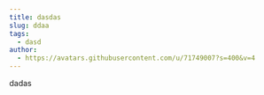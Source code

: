 ```yaml
---
title: dasdas
slug: ddaa
tags:
  - dasd
author:
  - https://avatars.githubusercontent.com/u/71749007?s=400&v=4
---
```

d﻿adas
